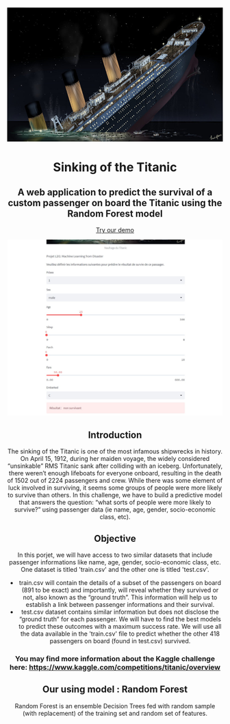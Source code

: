<p align="center">
<img width="800" src="images/100_anniversary_titanic.jpg"/>
</p>

<h1 align="center">Sinking of the Titanic</h1>
<h2 align="center">A web application to predict the survival of a custom passenger on board the Titanic using the Random Forest model</h2>

<div align="center">
<p>
  
<p align="center"><a href="https://steven-1105-streamlit-titanic-machine-lear-streamlit-app-9eum17.streamlit.app/">Try our demo</a></p>
<p align="center">
<img width="800" src="images/capture_demo.jpeg"/>
<p>

## Introduction
The sinking of the Titanic is one of the most infamous shipwrecks in history. On April 15, 1912, during her maiden voyage, the widely considered “unsinkable” RMS Titanic sank after colliding with an iceberg. Unfortunately, there weren’t enough lifeboats for everyone onboard, resulting in the death of 1502 out of 2224 passengers and crew. While there was some element of luck involved in surviving, it seems some groups of people were more likely to survive than others. In this challenge, we have to build a predictive model that answers the question: “what sorts of people were more likely to survive?” using passenger data (ie name, age, gender, socio-economic class, etc).

## Objective
In this porjet, we will have access to two similar datasets that include passenger informations like name, age, gender, socio-economic class, etc. One dataset is titled 'train.csv' and the other one is titled 'test.csv'.
- train.csv will contain the details of a subset of the passengers on board (891 to be exact) and importantly, will reveal whether they survived or not, also known as the “ground truth”. This information will help us to establish a link between passenger informations and their survival.
- test.csv dataset contains similar information but does not disclose the “ground truth” for each passenger. We will have to find the best models to predict these outcomes with a maximum success rate.
We will use all the data available in the 'train.csv' file to predict whether the other 418 passengers on board (found in test.csv) survived.
### You may find more information about the Kaggle challenge here: https://www.kaggle.com/competitions/titanic/overview


## Our using model : Random Forest
Random Forest is an ensemble Decision Trees fed with random sample (with replacement) of the training set and random set of features.
